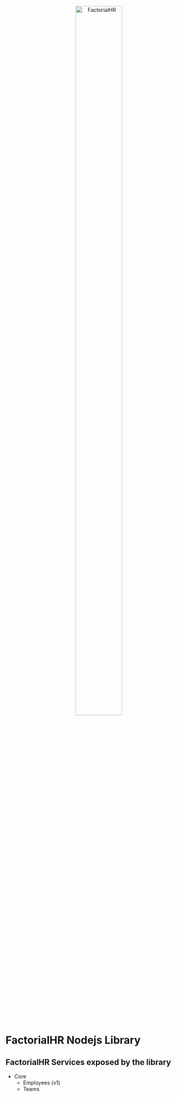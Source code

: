 <p align="center">
    <img title="FactorialHR" height="70%" src="https://assets.factorialhr.com/assets/factorial-open-graph-15dde7fa55f07285dbb2e937338597d4596b204075640a7be620e1c96e49650e.png" width="50%"/>
</p>

# FactorialHR Nodejs Library


## FactorialHR Services exposed by the library

- Core
    - Employees (v1)
    - Teams
